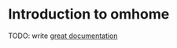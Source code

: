 # Introduction to omhome

TODO: write [great documentation](http://jacobian.org/writing/what-to-write/)
